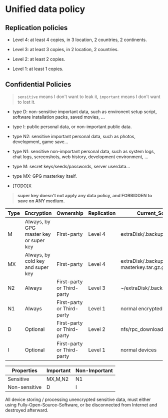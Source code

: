 # Unified data policy

## Replication policies

- Level 4: at least 4 copies, in 3 location, 2 countries, 2 continents. 

- Level 3: at least 3 copies, in 2 location, 2 countries. 

- Level 2: at least 2 copies. 

- Level 1: at least 1 copies. 

## Confidential Policies

> `sensitive` means I don't want to leak it, `important` means I don't want to lost it. 

- type D: non-sensitive important data, such as environent setup script, software installation packs, saved movies, ...

- type I: public personal data, or non-important public data. 

- type N2: sensitive important personal data, such as photos, development, game save...

- type N1: sensitive non-important personal data, such as system logs, chat logs, screenshots, web history, development environment, ...

- type M: secret keys/seeds/passwords, server userdata... 

- type MX: GPG masterkey itself. 

- [TODO]X

> **super key doesn't not apply any data policy, and FORBIDDEN to save on ANY medium.** 

|Type|Encryption|Ownership|Replication|Current\_Solution|
|---|---|---|---|---|
|M|Always, by GPG master key or super key|First-party|Level 4|extraDisk/.backup/typeM|
|MX|Always, by cold key and super key|First-party|Level 4|extraDisk/.backup/typeM/gpg-masterkey.tar.gz.gpg|
|N2|Always|First-party or Third-party|Level 3|~/extraDisk/.backup|
|N1|Always|First-party or Third-party|Level 1|normal encrypted devices|
|D|Optional|First-party or Third-party|Level 2|nfs/rpc\_downloads|
|I|Optional|First-party or Third-party|Level 1|normal devices|

|Properties|Important|Non-Important|
|---|---|---|
|Sensitive|MX,M,N2|N1|
|Non-sensitive|D|I|

All device storing / processing unencrypted sensitive data, must either using Fully-Open-Source-Software, or be disconnected from Internet and destroyed afterward. 
